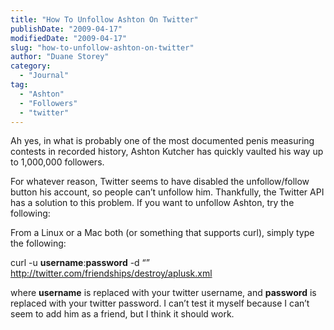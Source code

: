 ```yaml
---
title: "How To Unfollow Ashton On Twitter"
publishDate: "2009-04-17"
modifiedDate: "2009-04-17"
slug: "how-to-unfollow-ashton-on-twitter"
author: "Duane Storey"
category:
  - "Journal"
tag:
  - "Ashton"
  - "Followers"
  - "twitter"
---
```


Ah yes, in what is probably one of the most documented penis measuring contests in recorded history, Ashton Kutcher has quickly vaulted his way up to 1,000,000 followers.

For whatever reason, Twitter seems to have disabled the unfollow/follow button his account, so people can’t unfollow him. Thankfully, the Twitter API has a solution to this problem. If you want to unfollow Ashton, try the following:

From a Linux or a Mac both (or something that supports curl), simply type the following:

curl -u **username**:**password** -d “” http://twitter.com/friendships/destroy/aplusk.xml

where **username** is replaced with your twitter username, and **password** is replaced with your twitter password. I can’t test it myself because I can’t seem to add him as a friend, but I think it should work.